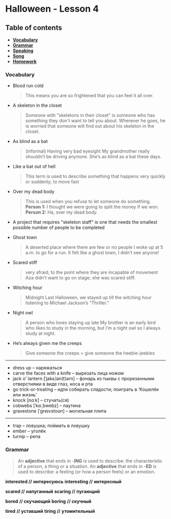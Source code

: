 # Halloween - Lesson 4



## Table of contents

- [**Vocabulary**](#vocabulary)
- [**Grammar**](#grammar)
- [**Speaking**](#speaking)
- [**Song**](#song)
- [**Homework**](#homework)



### Vocabulary <a name="vocabulary"></a>

- Blood run cold

  > This means you are so frightened that you can feel it all over.

  

- A skeleton in the closet

  > Someone with "skeletons in their closet" is someone who has something they don't want to tell you about.
  > Wherever he goes, he is worried that someone will find out about his skeleton in the closet.

  

- As blind as a bat

  > (informal) Having very bad eyesight
  > My grandmother really shouldn’t be driving anymore. She’s as blind as a bat these days.

  

- Like a bat out of hell

  > This term is used to describe something that happens very quickly or suddenly; to move fast

  

- Over my dead body

  > This is used when you refuse to let someone do something.
  > **Person 1:** I thought we were going to split the money if we won.
  > **Person 2:** Ha, over my dead body.

  

- A project that requires "skeleton staff" is one that needs the smallest possible number of people to be completed

- Ghost town

  > A deserted place where there are few or no people
  > I woke up at 5 a.m. to go for a run. It felt like a ghost town, I didn’t see anyone!

  

- Scared stiff

  > very afraid, to the point where they are incapable of movement
  > Aza didn’t want to go on stage; she was scared stiff.
  >
  > 

- Witching hour

  > Midnight
  > Last Halloween, we stayed up till the witching hour listening to Michael Jackson’s “Thriller.”

  

- Night owl

  > A person who loves staying up late
  > My brother is an early bird who likes to study in the morning, but I’m a night owl so I always study at night.

  

- He’s always given me the creeps

  > Give someone the creeps = give someone the heebie-jeebies



---

- dress up – наряжаться
- carve the faces with a knife – вырезать лица ножом
- jack o’ lantern [ˈjakəˌlan(t)ərn] – фонарь из тыквы с прорезанными отверстиями в виде глаз, носа и рта
- go trick-or-treating – идти собирать сладости; поиграть в ‘Кошелёк или жизнь’
- knock [nɑːk] – стучать(ся)
- cobwebs [ˈkɑːˌbwebz] – паутина
- gravestone [ˈɡreɪvstoʊn] – могильная плита 

---

- trap – ловушка; поймать в ловушку
- ember – уголёк
- turnip – репа



### Grammar <a name="grammar"></a>

> An **adjective** that ends in -**ING** is used to describe: the characteristic of a person, a thing or a situation. An **adjective** that ends in -**ED** is used to describe: a feeling (or how a person feels) or an emotion.

**interested //** **интересуюсь**
**interesting //** **интересный**

**scared //** **напуганный**
**scaring //** **пугающий**

**bored** **// скучающий**
**boring** **// скучный**

**tired** **// уставший**
**tiring //** **утомительный**